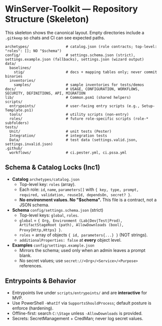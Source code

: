 # WinServer-Toolkit — Repository Structure (Skeleton)

This skeleton shows the canonical layout. Empty directories include a `.gitkeep` so chats and CI can see expected paths.

```
archetypes/                 # catalog.json (role contracts; top-level: "roles": []; NO "$schema")
config/                     # settings.schema.json (strict), settings.example.json (fallbacks), settings.json (wizard output)
data/
  baselines/
    stig/                   # docs + mapping tables only; never commit binaries
  inventories/
    samples/                # sample inventories for tests/demos
docs/                       # USAGE, CONFIGURATION, WORKFLOWS, SECURITY, DEFINITIONS, API, MIGRATION
lib/                        # Common.psm1 (shared helpers)
scripts/
  entrypoints/              # user-facing entry scripts (e.g., Setup-Template.ps1)
  tools/                    # utility scripts (non-entry)
  roles/                    # future role-specific scripts (role-* subfolders)
tests/
  Unit/                     # unit tests (Pester)
  Integration/              # integration tests
  Data/                     # test data (settings.valid.json, settings.invalid.json)
.github/
  workflows/                # ci.pester.yml, ci.pssa.yml
```

## Schema & Catalog Locks (Inc1)
- **Catalog** `archetypes/catalog.json`
  - Top-level key: `roles` (array).
  - Each role: `id`, `name`, `parameters[]` with `{ key, type, prompt, required, validation, reuseId, dependsOn, secret? }`.
  - **No environment values. No "$schema".** This file is a contract, not a JSON schema.
- **Schema** `config/settings.schema.json` (strict)
  - Top-level keys: `global`, `roles`.
  - `global` = `{ Org, Environment (Lab|Dev|Test|Prod), ArtifactStageRoot (path), AllowDownloads (bool), Proxy{Http,Https} }`.
  - `roles` = array of objects `{ id, parameters{...} }` (NOT strings).
  - `additionalProperties: false` at **every** object level.
- **Examples** `config/settings.example.json`
  - Mirrors the schema; used only when an admin leaves a prompt blank.
  - No secret values; use `secret://<Org>/<Service>/<Purpose>` references.

## Entrypoints & Behavior
- Entrypoints live under `scripts/entrypoints/` and are **interactive** for MVP.
- Use PowerShell `-WhatIf` via `SupportsShouldProcess`; default posture is enforce (hardening).
- Offline-first: search `C:\Stage` unless `-AllowDownloads` is provided.
- Secrets: SecretManagement + CredMan; never log secret values.
